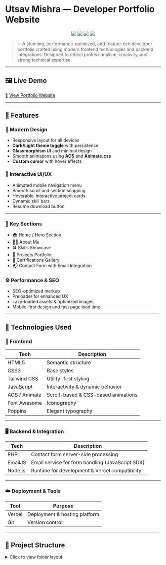 #  Utsav Mishra — Developer Portfolio Website

<p align="center">
  <img src="https://img.shields.io/badge/TechStack-FullStack-blue?style=for-the-badge&logo=visualstudiocode&logoColor=white">
  <img src="https://img.shields.io/badge/Deployed%20On-Vercel-black?style=for-the-badge&logo=vercel">
  <img src="https://img.shields.io/badge/Made%20With-TailwindCSS-green?style=for-the-badge&logo=tailwindcss">
  <img src="https://img.shields.io/badge/Status-Production%20Ready-success?style=for-the-badge&logo=rocket">
</p>

> ✨ A stunning, performance-optimized, and feature-rich developer portfolio crafted using modern frontend technologies and backend integrations. Designed to reflect professionalism, creativity, and strong technical expertise.

---

## 🖼️ Live Demo

🔗 [View Portfolio Website](https://portfolio-nine-ecru-23.vercel.app/)

---

## 🎯 Features

### 🌟 **Modern Design**
- Responsive layout for all devices
- **Dark/Light theme toggle** with persistence
- **Glassmorphism UI** and minimal design
- Smooth animations using **AOS** and **Animate.css**
- **Custom cursor** with hover effects

### 🧠 **Interactive UI/UX**
- Animated mobile navigation menu
- Smooth scroll and section snapping
- Hoverable, interactive project cards
- Dynamic skill bars
- Resume download button

---

### 📂 **Key Sections**
- 🏠 Home / Hero Section
- 🙋‍♂️ About Me
- 🛠️ Skills Showcase
- 📁 Projects Portfolio
- 📜 Certifications Gallery
- 📬 Contact Form with Email Integration

### ⚙️ **Performance & SEO**
- SEO-optimized markup
- Preloader for enhanced UX
- Lazy-loaded assets & optimized images
- Mobile-first design and fast page load time

---

## 🧰 Technologies Used

### 🎨 **Frontend**

| Tech            | Description                             |
|-----------------|-----------------------------------------|
| HTML5           | Semantic structure                      |
| CSS3            | Base styles                             |
| Tailwind CSS    | Utility-first styling                   |
| JavaScript      | Interactivity & dynamic behavior        |
| AOS / Animate   | Scroll-based & CSS-based animations     |
| Font Awesome    | Iconography                             |
| Poppins         | Elegant typography                      |


---

### 🖥️ **Backend & Integration**

| Tech      | Description                                      |
|-----------|--------------------------------------------------|
| PHP       | Contact form server-side processing              |
| EmailJS   | Email service for form handling (JavaScript SDK) |
| Node.js   | Runtime for development & Vercel compatibility   |

---

### ☁️ **Deployment & Tools**

| Tool     | Purpose                        |
|----------|--------------------------------|
| Vercel   | Deployment & hosting platform  |
| Git      | Version control                |

---

## 📁 Project Structure

<details>
<summary>Click to view folder layout</summary>

    portfolio-website/
    ├── public/                 # Assets & images
    ├── src/
    │   ├── css/                # Custom Tailwind + animations
    │   ├── js/                 # JS for theme, navigation, form
    │   ├── components/         # Sections like Hero, About, etc.
    │   ├── data/               # JSON-based project/certification info
    │   └── index.html          # Main HTML file
    ├── contact.php             # Backend form handler
    ├── vercel.json             # Deployment config
    ├── README.md               # Documentation

---

🛡️ Security Features

🔐 Secure contact form processing (PHP + EmailJS)

✅ Input validation (client-side + backend)

🚫 XSS protection via sanitized HTML inputs

🔒 Protected admin routes (optional future update)


---


🧪 Development & Best Practices

Modular code structure for easy maintenance

Clean, readable, and commented code

Separate development and production builds

Cross-browser tested (Chrome, Firefox, Safari, Edge)


---


🧩 Special Features

🌓 Theme Persistence: Saves user theme preference using localStorage

🖥️ System Theme Detection: Automatically adapts to OS-level dark/light mode

📑 Resume Download: Professional PDF resume download option

🔍 Project Filtering System: Filter portfolio items by category

🏅 Certificates Carousel: Highlight your key achievements visually


---


| Page                    | Preview                               |
| ----------------------- | ------------------------------------- |
| Hero / Landing          | ![Hero](screenshots/hero.png)         |
| Projects                | ![Projects](screenshots/projects.png) |
| Contact Form            | ![Contact](screenshots/contact.png)   |


---


📄 License

This project is licensed under the MIT License.
Feel free to use and modify — just give credit if you use it publicly.

---

📬 Contact

Utsav Mishra

📧 Email: utsavmishraa005@gmail.com

🌐 GitHub: https://github.com/bhaktofmahakal

🔗 LinkedIn: https://linkedin.com/in/utsav-mishra1


💡 “Design is not just what it looks like and feels like. Design is how it works.” — Steve Jobs
